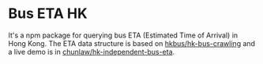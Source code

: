# Bus ETA HK
  
It's a npm package for querying bus ETA (Estimated Time of Arrival) in Hong Kong. The ETA data structure is based on [hkbus/hk-bus-crawling](https://github.com/hkbus/hk-bus-crawling) and a live demo is in [chunlaw/hk-independent-bus-eta](https://chunlaw.github.io/hk-independent-bus-eta).

